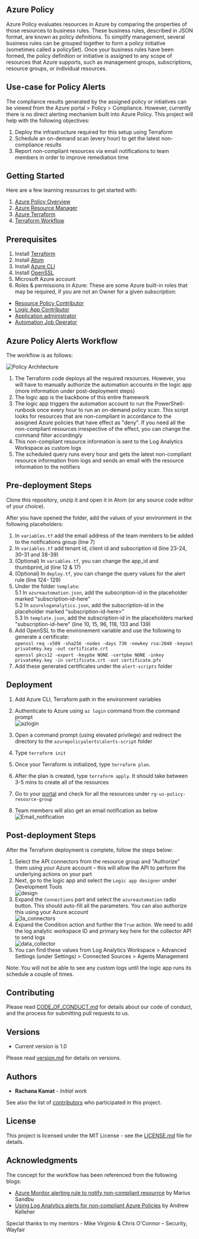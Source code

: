 ## Azure Policy
Azure Policy evaluates resources in Azure by comparing the properties of those resources to business rules. These business rules, described in JSON format, are known as policy definitions. To simplify management, several business rules can be grouped together to form a policy initiative (sometimes called a policySet). Once your business rules have been formed, the policy definition or initiative is assigned to any scope of resources that Azure supports, such as management groups, subscriptions, resource groups, or individual resources.

## Use-case for Policy Alerts
The compliance results generated by the assigned policy or intiatives can be viewed from the Azure portal > Policy > Compliance. However, currently there is no direct alerting mechanism built into Azure Policy. This project will help with the following objectives:
1. Deploy the infrastructure required for this setup using Terraform
2. Schedule an on-demand scan (every hour) to get the latest non-compliance results
3. Report non-compliant resources via email notifications to team members in order to improve remediation time

## Getting Started

Here are a few learning resources to get started with:
1. [Azure Policy Overview](https://docs.microsoft.com/en-us/azure/governance/policy/overview)
2. [Azure Resource Manager](https://docs.microsoft.com/en-us/azure/azure-resource-manager/management/overview)
3. [Azure Terraform](https://registry.terraform.io/providers/hashicorp/azurerm/latest/docs)
4. [Terraform Workflow](https://www.terraform.io/guides/core-workflow.html)

## Prerequisites

1. Install [Terraform](https://www.terraform.io/downloads.html)
2. Install [Atom](https://atom.io/)
3. Install [Azure CLI](https://docs.microsoft.com/en-us/cli/azure/install-azure-cli)
4. Install [OpenSSL](https://sourceforge.net/projects/openssl/)
5. Microsoft Azure account
6. Roles & permissions in Azure: These are some Azure built-in roles that may be required, if you are not an Owner for a given subscription:
* [Resource Policy Contributor](https://docs.microsoft.com/en-us/azure/role-based-access-control/built-in-roles#resource-policy-contributor)
* [Logic App Contributor](https://docs.microsoft.com/en-us/azure/role-based-access-control/built-in-roles#logic-app-contributor)
* [Application administrator](https://docs.microsoft.com/en-us/azure/automation/manage-runas-account)
* [Automation Job Operator](https://docs.microsoft.com/en-us/azure/role-based-access-control/built-in-roles#automation-job-operator)

## Azure Policy Alerts Workflow

The workflow is as follows:


![Policy Architecture](https://github.com/wayfair-incubator/terraform-azure-policy-alerts/blob/main/images/azure_workflow.PNG)


1. The Terraform code deploys all the required resources. However, you will have to manually authorize the automation accounts in the logic app (more information under post-deployment steps)
2. The logic app is the backbone of this entire framework
3. The logic app triggers the automation account to run the PowerShell-runbook once every hour to run an on-demand policy scan. This script looks for resources that are non-compliant in accordance to the assigned Azure policies that have effect as "deny". If you need all the non-compliant resources irrespective of the effect, you can change the command filter accordingly
4. This non-compliant resource information is sent to the Log Analytics Workspace as custom logs
5. The scheduled query runs every hour and gets the latest non-compliant resource information from logs and sends an email with the resource information to the notifiers

## Pre-deployment Steps

Clone this repository, unzip it and open it in Atom (or any source code editor of your choice).

After you have opened the folder, add the values of your environment in the following placeholders:
1. In `variables.tf` add the email address of the team members to be added to the notifications group (line 7)
2. In `variables.tf` add tenant id, client id and subscription id (line 23-24, 30-31 and 38-39)
3. (Optional) In `variables.tf`, you can change the app_id and thumbprint_id (line 12 & 17)
4. (Optional) In `deploy.tf`, you can change the query values for the alert rule (line 124- 129)
5. Under the folder `template`:<br />
   5.1 In `azureautomation.json`, add the subscription-id in the placeholder marked "subscription-id-here" <br />
   5.2 In `azureloganalytics.json`, add the subscription-id in the placeholder marked "subscription-id-here>" <br />
   5.3 In `template.json`, add the subscription-id in the placeholders marked "subscription-id-here" (line 10, 15, 96, 118, 133 and 139) <br />
6. Add OpenSSL to the environement variable and use the following to generate a certificate: <br />
  `openssl req -x509 -sha256 -nodes -days 730 -newkey rsa:2048 -keyout privateKey.key -out certificate.crt`<br />
`openssl pkcs12 -export -keypbe NONE -certpbe NONE -inkey privateKey.key -in certificate.crt -out certificate.pfx`<br />
7. Add these generated certificates under the `alert-scripts` folder

## Deployment

1. Add Azure CLI, Terraform path in the environment variables
2. Authenticate to Azure using `az login` command from the command prompt<br />
![azlogin](https://github.com/wayfair-incubator/terraform-azure-policy-alerts/blob/main/images/azlogin.PNG)

3. Open a command prompt (using elevated privilege) and redirect the directory to the `azurepolicyalerts\alerts-script` folder
4. Type `terraform init`
5. Once your Terraform is initialized, type `terraform plan`. 
6. After the plan is created, type `terraform apply`. It should take between 3-5 mins to create all of the resources
7. Go to your [portal](https://portal.azure.com/) and check for all the resources under `rg-us-policy-resource-group`
8. Team members will also get an email notification as below <br />
![Email_notification](https://github.com/wayfair-incubator/terraform-azure-policy-alerts/blob/main/images/alerts_action_group.PNG)

## Post-deployment Steps
 After the Terraform deployment is complete, follow the steps below:<br />
 1. Select the API connectors from the resource group and "Authorize" them using your Azure account – this will allow the API to perform the underlying actions on your part<br />
 2. Next, go to the logic app and select the `Logic app designer` under Development Tools<br />
 ![design](https://github.com/wayfair-incubator/terraform-azure-policy-alerts/blob/main/images/logic_app_outline.PNG)<br />
 3. Expand the `Connections` part and select the `azureautomation` radio button. This should auto-fill all the parameters. You can also authorize this using your Azure account <br />
 ![la_connectors](https://github.com/wayfair-incubator/terraform-azure-policy-alerts/blob/main/images/logic_app_connection.PNG)<br />
 4. Expand the Condition action and further the `True` action. We need to add the log analytic workspace ID and primary key here for the collector API to send logs<br />
 ![data_collector](https://github.com/wayfair-incubator/terraform-azure-policy-alerts/blob/main/images/logic_app_data_collector.PNG)<br />
 5. You can find these values from Log Analytics Workspace > Advanced Settings (under Settings) > Connected Sources > Agents Management

Note: You will not be able to see any custom logs until the logic app runs its schedule a couple of times.

## Contributing

Please read [CODE_OF_CONDUCT.md](https://github.com/wayfair-incubator/terraform-azure-policy-alerts/blob/master/CODE_OF_CONDUCT.md) for details about our code of conduct, and the process for submitting pull requests to us.

## Versions
* Current version is 1.0

Please read [version.md](https://github.com/wayfair-incubator/terraform-azure-policy-alerts/blob/main/VERSION.md) for details on versions.

## Authors

* **Rachana Kamat** - *Initial work*

See also the list of [contributors](https://github.com/wayfair-incubator/terraform-azure-policy-alerts/tree/master/CONTRIBUTING.md) who participated in this project.

## License

This project is licensed under the MIT License - see the [LICENSE.md](https://github.com/wayfair-incubator/terraform-azure-policy-alerts/blob/main/LICENSE) file for details.

## Acknowledgments

The concept for the workflow has been referenced from the following blogs:
* [Azure Monitor alerting rule to notify non-compliant resourrce](https://msandbu.org/azure-monitoring-alerting-rule-to-notify-on-non-compliant-resources/) by Marius Sandbu
* [Using Log Analytics alerts for non-compliant Azure Policies](https://medium.com/azure-architects/using-log-analytics-alerts-for-non-compliant-azure-policies-8d99f74089d9) by Andrew Kelleher

Special thanks to my mentors - Mike Virginio & Chris O'Connor – Security, Wayfair
